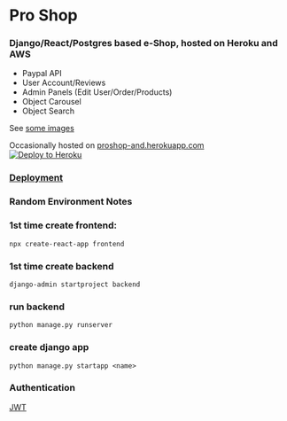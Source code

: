 # Pro Shop
### Django/React/Postgres based e-Shop, hosted on Heroku and AWS  

* Paypal API
* User Account/Reviews
* Admin Panels (Edit User/Order/Products)
* Object Carousel
* Object Search

See [some images](WALKTHROUGH.md)

Occasionally hosted on [proshop-and.herokuapp.com](proshop-and.herokuapp.com)  
[![Deploy to Heroku](https://www.herokucdn.com/deploy/button.png)](https://heroku.com/deploy)

### [Deployment](DEPLOYMENT.md)

### Random Environment Notes

### 1st time create frontend: 
```
npx create-react-app frontend
```


### 1st time create backend
```
django-admin startproject backend
```

### run backend
```
python manage.py runserver
```

### create django app
```
python manage.py startapp <name>
```

### Authentication
[JWT](https://django-rest-framework-simplejwt.readthedocs.io/en/latest/)
